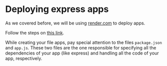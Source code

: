 # Deploying express apps

As we covered before, we will be using [render.com](http://render.com) to deploy apps.

Follow the steps on [this link](https://render.com/docs/deploy-node-express-app).

While creating your file apps, pay special attention to the files `package.json` and `app.js`.  These two files are the one responsible for specifying all the dependencies of your app (like express) and handling all the code of your app, respectively.
